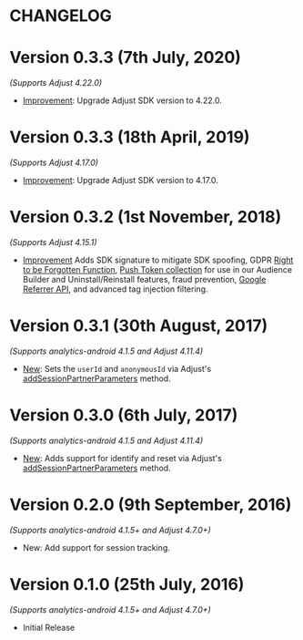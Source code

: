 # CHANGELOG

Version 0.3.3 (7th July, 2020)
================================
*(Supports Adjust 4.22.0)*

  * [Improvement](https://github.com/segment-integrations/analytics-android-integration-adjust/pull/13): Upgrade Adjust SDK version to 4.22.0.

Version 0.3.3 (18th April, 2019)
================================
*(Supports Adjust 4.17.0)*

  * [Improvement](https://github.com/segment-integrations/analytics-android-integration-adjust/pull/7): Upgrade Adjust SDK version to 4.17.0.

Version 0.3.2 (1st November, 2018)
===================================
*(Supports Adjust 4.15.1)*

  * [Improvement](https://github.com/segment-integrations/analytics-android-integration-adjust/pull/6) Adds SDK signature to mitigate SDK spoofing, GDPR [Right to be Forgotten Function](https://github.com/adjust/android_sdk#gdpr-right-to-be-forgotten), [Push Token collection]( https://github.com/adjust/android_sdk#push-token) for use in our Audience Builder and Uninstall/Reinstall features, fraud prevention, [Google Referrer API](https://github.com/adjust/android_sdk#google-play-referrer-api), and advanced tag injection filtering.

Version 0.3.1 (30th August, 2017)
===================================
*(Supports analytics-android 4.1.5 and Adjust 4.11.4)*

  * [New](https://github.com/segment-integrations/analytics-android-integration-adjust/pull/4/files): Sets the `userId` and `anonymousId` via Adjust's [addSessionPartnerParameters](https://github.com/adjust/android_sdk#session-partner-parameters) method.


Version 0.3.0 (6th July, 2017)
===================================
*(Supports analytics-android 4.1.5 and Adjust 4.11.4)*

  * [New](https://github.com/segment-integrations/analytics-android-integration-adjust/pull/3/files): Adds support for identify and reset via Adjust's [addSessionPartnerParameters](https://github.com/adjust/android_sdk#session-partner-parameters) method.

Version 0.2.0 (9th September, 2016)
===================================
*(Supports analytics-android 4.1.5+ and Adjust 4.7.0+)*

  * New: Add support for session tracking.


Version 0.1.0 (25th July, 2016)
==============================
*(Supports analytics-android 4.1.5+ and Adjust 4.7.0+)*

  * Initial Release
